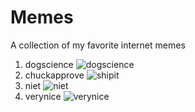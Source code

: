 # Memes

A collection of my favorite internet memes

 1. dogscience ![dogscience](https://raw.githubusercontent.com/pinkode/memes/master/resources/dogscience.jpg)
 1. chuckapprove ![shipit](https://raw.githubusercontent.com/pinkode/memes/master/resources/chuckapprove.jpg)
 1. niet ![niet](https://raw.githubusercontent.com/pinkode/memes/master/resources/niet.jpg)
 1. verynice ![verynice](https://raw.githubusercontent.com/pinkode/memes/master/resources/verynice.jpg)
